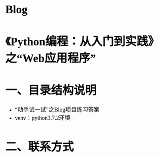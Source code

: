 <font face='宋体' color=black size=4>

# Blog

# 《Python编程：从入门到实践》之“Web应用程序”



# 一、目录结构说明

- “动手试一试”之Blog项目练习答案
- venv：python3.7.2环境


# 二、联系方式

</font>

